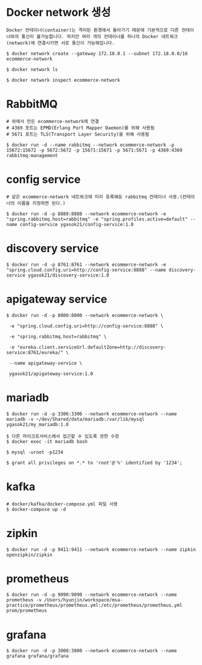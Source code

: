 # Docker network 생성

    Docker 컨테이너(container)는 격리된 환경에서 돌아가기 때문에 기본적으로 다른 컨테이너와의 통신이 불가능합니다. 하지만 여러 개의 컨테이너를 하나의 Docker 네트워크(network)에 연결시키면 서로 통신이 가능해집니다.

```
$ docker network create --gateway 172.18.0.1 --subnet 172.18.0.0/16 ecommerce-network

$ docker network ls

$ docker network inspect ecommerce-network
```

# RabbitMQ

```
# 위에서 만든 ecommerce-network에 연결
# 4369 포트는 EPMD(Erlang Port Mapper Daemon)를 위해 사용됨
# 5671 포트는 TLS(Transport Layer Security)을 위해 사용됨

$ docker run -d --name rabbitmq --network ecommerce-network -p 15672:15672 -p 5672:5672 -p 15671:15671 -p 5671:5671 -p 4369:4369 rabbitmq:management
```

# config service

```
# 같은 ecommerce-network 네트워크에 미리 등록해둔 rabbitmq 컨테이너 사용.(컨테이너의 이름을 지정하면 된다.)

$ docker run -d -p 8888:8888 --network ecommerce-network -e "spring.rabbitmq.host=rabbitmq" -e "spring.profiles.active=default" --name config-service ygasok21/config-service:1.0
```

# discovery service

```
$ docker run -d -p 8761:8761 --network ecommerce-network -e "spring.cloud.config.uri=http://config-service:8888" --name discovery-service ygasok21/discovery-service:1.0
```

# apigateway service

```
$ docker run -d -p 8000:8000 --network ecommerce-network \

 -e "spring.cloud.config.uri=http://config-service:8888" \

 -e "spring.rabbitmq.host=rabbitmq" \

 -e "eureka.client.serviceUrl.defaultZone=http://discovery-service:8761/eureka/" \

 --name apigateway-service \

 ygasok21/apigateway-service:1.0
```

# mariadb

```
$ docker run -d -p 3306:3306 --network ecommerce-network --name mariadb -v ~/dev/Shared/data/mariadb:/var/lib/mysql ygasok21/my_mariadb:1.0

$ 다른 마이크로서비스에서 접근할 수 있도록 권한 수정
$ docker exec -it mariadb bash

$ mysql -uroot -p1234

$ grant all privileges on *.* to 'root'@'%' identified by '1234';
```

# kafka

```
# docker/kafka/docker-compose.yml 파일 사용
$ docker-compose up -d
```

# zipkin

```
$ docker run -d -p 9411:9411 --network ecommerce-network --name zipkin openzipkin/zipkin
```

# prometheus

```
$ docker run -d -p 9090:9090 --network ecommerce-network --name prometheus -v /Users/hyunjin/workspace/msa-practice/prometheus/prometheus.yml:/etc/prometheus/prometheus.yml prom/prometheus
```

# grafana

```
$ docker run -d -p 3000:3000 --network ecommerce-network --name grafana grafana/grafana
```
